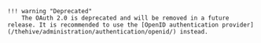     !!! warning "Deprecated"
        The OAuth 2.0 is deprecated and will be removed in a future release. It is recommended to use the [OpenID authentication provider](/thehive/administration/authentication/openid/) instead.